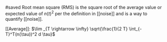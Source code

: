 #saved
Root mean square (RMS) is the square root of the average value or expected value of $n(t)^2$ per the definition in [[noise]] and is a way to quantify [[noise]].

[[Average]]:
$\lim _{T \rightarrow \infty} \sqrt{\frac{1}{2 T} \int_{-T}^T(n(\tau))^2 d \tau}$